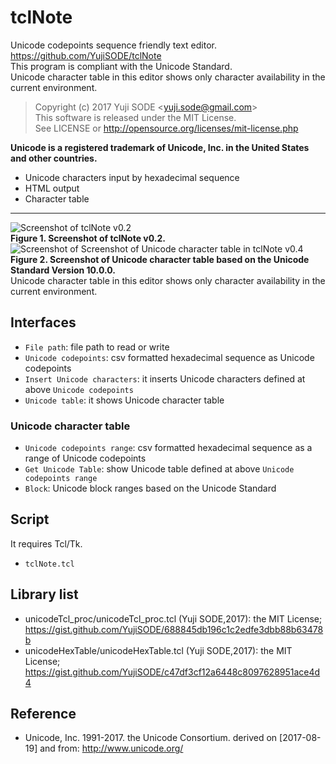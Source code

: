 # tclNote
Unicode codepoints sequence friendly text editor.  
https://github.com/YujiSODE/tclNote  
This program is compliant with the Unicode Standard.  
Unicode character table in this editor shows only character availability in the current environment.
>Copyright (c) 2017 Yuji SODE \<yuji.sode@gmail.com\>  
>This software is released under the MIT License.  
>See LICENSE or http://opensource.org/licenses/mit-license.php

**Unicode is a registered trademark of Unicode, Inc. in the United States and other countries.**
- Unicode characters input by hexadecimal sequence
- HTML output
- Character table
______
![Screenshot of tclNote v0.2](https://user-images.githubusercontent.com/19919184/29447368-827ec02c-842c-11e7-95d2-92ed0559280c.png)  
**Figure 1. Screenshot of tclNote v0.2.**  
![Screenshot of Screenshot of Unicode character table in tclNote v0.4](https://user-images.githubusercontent.com/19919184/29591572-436b53e4-87da-11e7-9040-c7c7e94f160a.png)  
**Figure 2. Screenshot of Unicode character table based on the Unicode Standard Version 10.0.0.**  
Unicode character table in this editor shows only character availability in the current environment.

## Interfaces
- `File path`: file path to read or write
- `Unicode codepoints`: csv formatted hexadecimal sequence as Unicode codepoints
- `Insert Unicode characters`: it inserts Unicode characters defined at above `Unicode codepoints`
- `Unicode table`: it shows Unicode character table
### Unicode character table
- `Unicode codepoints range`: csv formatted hexadecimal sequence as a range of Unicode codepoints
- `Get Unicode Table`: show Unicode table defined at above `Unicode codepoints range`
- `Block`: Unicode block ranges based on the Unicode Standard

## Script
It requires Tcl/Tk.
- `tclNote.tcl`

## Library list
- unicodeTcl_proc/unicodeTcl_proc.tcl (Yuji SODE,2017): the MIT License; https://gist.github.com/YujiSODE/688845db196c1c2edfe3dbb88b63478b
- unicodeHexTable/unicodeHexTable.tcl (Yuji SODE,2017): the MIT License; https://gist.github.com/YujiSODE/c47df3cf12a6448c8097628951ace4d4

## Reference
- Unicode, Inc. 1991-2017. the Unicode Consortium. derived on [2017-08-19] and from: http://www.unicode.org/
